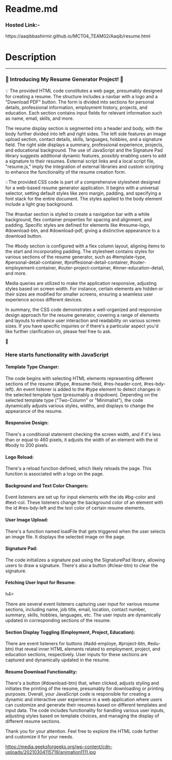<h1>Readme.md</h1>
<h3>Hosted Link:-</h3>
https://aaqibbashirmir.github.io/MCT04_TEAM02/Aaqib/resume.html

<h1>Description</h1>
<hr style="font-weight:bolder">

<h3>🚀 Introducing My Resume Generator Project! 🚀</h3> 

💡 The provided HTML code constitutes a web page, presumably designed for creating a resume. The structure includes a navbar with a 
   logo and a "Download PDF" button. The form is divided into sections for personal details, professional information, employment 
   history, projects, and education. Each section contains input fields for relevant information such as name, email, skills, and more.

   The resume display section is segmented into a header and body, with the body further divided into left and right sides. The left 
     side features an image upload section, contact details, skills, languages, hobbies, and a signature field. The right side displays a summary, professional experience, projects, and educational background. The use of JavaScript and the Signature Pad library suggests additional dynamic features, possibly enabling users to add a signature to their resumes. External script links and a local script file, "resume.js," imply the integration of external libraries and custom scripting to enhance the functionality of the resume creation form.

💡The provided CSS code is part of a comprehensive stylesheet designed for a web-based resume generator application. It begins with a universal selector, setting default styles like zero margin, padding, and specifying a font stack for the entire document. The styles applied to the body element include a light gray background.

The #navbar section is styled to create a navigation bar with a white background, flex container properties for spacing and alignment, and padding. Specific styles are defined for elements like #resume-logo, #download-btn, and #download-pdf, giving a distinctive appearance to a download button.

The #body section is configured with a flex column layout, aligning items to the start and incorporating padding. The stylesheet contains styles for various sections of the resume generator, such as #template-type, #personal-detail-container, #proffesional-detail-container, #outer-employement-container, #outer-project-container, #inner-education-detail, and more.

Media queries are utilized to make the application responsive, adjusting styles based on screen width. For instance, certain elements are hidden or their sizes are modified for smaller screens, ensuring a seamless user experience across different devices.

In summary, the CSS code demonstrates a well-organized and responsive design approach for the resume generator, covering a range of elements and layouts to enhance user interaction and readability on various screen sizes. If you have specific inquiries or if there's a particular aspect you'd like further clarification on, please feel free to ask.


🚀<h3>Here starts functionality with JavaScript </h3>
<h4>Template Type Changer:</h4>

The code begins with selecting HTML elements representing different sections of the resume (#type, #resume-field, #res-header-cont, #res-bdy-left).
An event listener is added to the #type element to detect changes in the selected template type (presumably a dropdown).
Depending on the selected template type ("Two-Column" or "Minimalist"), the code dynamically adjusts various styles, widths, and displays to change the appearance of the resume.
<h4>Responsive Design:</h4>

There's a conditional statement checking the screen width, and if it's less than or equal to 460 pixels, it adjusts the width of an element with the id #body to 200 pixels.
<h4>Logo Reload:</h4>

There's a reload function defined, which likely reloads the page. This function is associated with a logo on the page.
<h4>Background and Text Color Changers:</h4>

Event listeners are set up for input elements with the ids #bg-color and #text-col. These listeners change the background color of an element with the id #res-bdy-left and the text color of certain resume elements.
<h4>User Image Upload:</h4>

There's a function named loadFile that gets triggered when the user selects an image file. It displays the selected image on the page.
<h4>Signature Pad:</h4>

The code initializes a signature pad using the SignaturePad library, allowing users to draw a signature. There's also a button (#clear-btn) to clear the signature.
<h4>Fetching User Input for Resume:</h4>h4>

There are several event listeners capturing user input for various resume sections, including name, job title, email, location, contact number, summary, skills, hobbies, languages, etc.
The user inputs are dynamically updated in corresponding sections of the resume.
<h4>Section Display Toggling (Employment, Project, Education):</h4>

There are event listeners for buttons (#add-employe, #project-btn, #edu-btn) that reveal inner HTML elements related to employment, project, and education sections, respectively.
User inputs for these sections are captured and dynamically updated in the resume.
<h4>Resume Download Functionality:</h4>

There's a button (#download-btn) that, when clicked, adjusts styling and initiates the printing of the resume, presumably for downloading or printing purposes.
Overall, your JavaScript code is responsible for creating a dynamic and interactive user experience in a web application where users can customize and generate their resumes based on different templates and input data. The code includes functionality for handling various user inputs, adjusting styles based on template choices, and managing the display of different resume sections.

Thank you for your attention. Feel free to explore the HTML code further and customize it for your needs.<br>

https://media.geeksforgeeks.org/wp-content/cdn-uploads/20210304115719/animation1111.jpg


